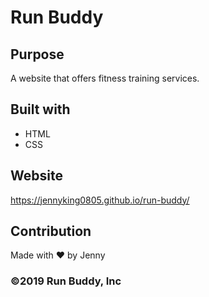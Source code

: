 # Run Buddy

## Purpose
A website that offers fitness training services.

## Built with
* HTML
* CSS

## Website
https://jennyking0805.github.io/run-buddy/

## Contribution
Made with ❤️ by Jenny

### ©️2019 Run Buddy, Inc
